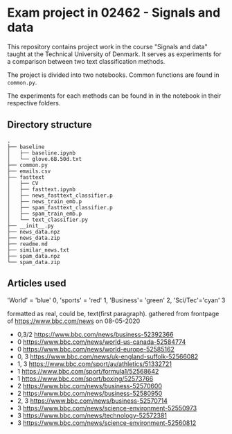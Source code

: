 # Exam project in 02462 - Signals and data
This repository contains project work in the course "Signals and data" taught at the Technical University of Denmark. It serves as experiments for a comparison between two text classification methods.

The project is divided into two notebooks. Common functions are found in `common.py`.

The experiments for each methods can be found in in the notebook in their respective folders.

## Directory structure 
```
.
├── baseline
│   ├── baseline.ipynb
│   └── glove.6B.50d.txt
├── common.py
├── emails.csv
├── fasttext
│   ├── CV
│   ├── fasttext.ipynb
│   ├── news_fasttext_classifier.p
│   ├── news_train_emb.p
│   ├── spam_fasttext_classifier.p
│   ├── spam_train_emb.p
│   └── text_classifier.py 
├── __init__.py
├── news_data.npz
├── news_data.zip
├── readme.md
├── similar_news.txt
├── spam_data.npz
└── spam_data.zip
```

## Articles used
'World' = 'blue' 0, 'sports' = 'red' 1, 'Business'= 'green' 2, 'Sci/Tec'='cyan' 3

formatted as real, could be, text(first paragraph). gathered from frontpage of https://www.bbc.com/news on 08-05-2020

- 0,3/2 https://www.bbc.com/news/business-52392366
- 0 https://www.bbc.com/news/world-us-canada-52584774 
- 0 https://www.bbc.com/news/world-europe-52585162
- 0, 3 https://www.bbc.com/news/uk-england-suffolk-52566082
- 1, 3 https://www.bbc.com/sport/av/athletics/51332721 
- 1 https://www.bbc.com/sport/formula1/52568642
- 1 https://www.bbc.com/sport/boxing/52573766
- 2 https://www.bbc.com/news/business-52570600
- 2 https://www.bbc.com/news/business-52580950 
- 2, 3 https://www.bbc.com/news/business-52570714 
- 3 https://www.bbc.com/news/science-environment-52550973 
- 3 https://www.bbc.com/news/technology-52572381
- 3 https://www.bbc.com/news/science-environment-52560812 
